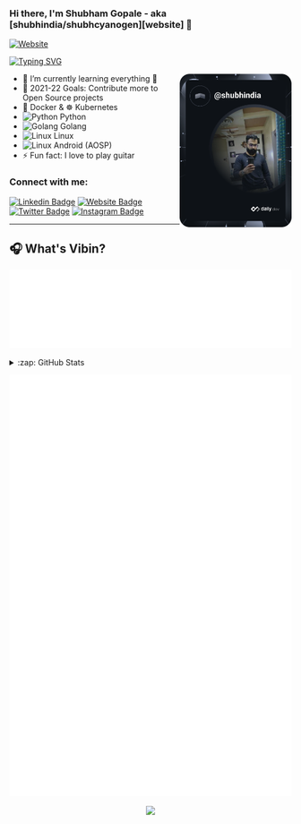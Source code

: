 ### Hi there, I'm Shubham Gopale - aka [shubhindia/shubhcyanogen][website] 👋

[![Website](https://img.shields.io/website?url=https%3A%2F%2Fgeekpalaceweb.wordpress.com%2F)](https://geekpalaceweb.wordpress.com/)


[![Typing SVG](https://readme-typing-svg.herokuapp.com?font=comfortaa&color=%23F77B93&size=25&height=40&lines=Nice+to+e-meet+you!;I'm+a+DevOps+Engineer;and+a+homemade+chef%3F)](https://git.io/typing-svg)

<!-- markdownlint-disable MD033 -->
<a href="https://app.daily.dev/shubhindia"><img src="https://github.com/shubhindia/shubhindia/blob/master/devcard.svg" width="200" align="right" alt="Shubham Gopale's Dev Card"/></a>
<!-- markdownlint-enable MD033 -->

- 🌱 I’m currently learning everything 🤣
- 🥅 2021-22 Goals: Contribute more to Open Source projects
- 🐳 Docker & ☸️ Kubernetes
- <img src="https://upload.wikimedia.org/wikipedia/commons/c/c3/Python-logo-notext.svg" alt="Python" width="12" /> Python
- <img src="https://www.vectorlogo.zone/logos/golang/golang-vertical.svg" alt="Golang" width="12" /> Golang
- <img src="https://upload.wikimedia.org/wikipedia/commons/3/35/Tux.svg" alt="Linux" width="15" /> Linux
- <img src="https://upload.wikimedia.org/wikipedia/commons/d/d7/Android_robot.svg" alt="Linux" width="15" /> Android (AOSP)
- ⚡ Fun fact: I love to play guitar

### Connect with me:

[![Linkedin Badge](https://img.shields.io/badge/-LinkedIn-0e76a8?style=flat-square&logo=Linkedin&logoColor=white)](https://www.linkedin.com/in/shubhindia123/)
[![Website Badge](https://img.shields.io/badge/Website-3b5998?style=flat-square&logo=google-chrome&logoColor=white)](https://geekpalaceweb.wordpress.com/)
[![Twitter Badge](https://img.shields.io/badge/-Twitter-00acee?style=flat-square&logo=Twitter&logoColor=white)](https://twitter.com/shubhindia123)
[![Instagram Badge](https://img.shields.io/badge/-Instagram-e4405f?style=flat-square&logo=Instagram&logoColor=white)](https://www.instagram.com/shubh_cyanogen/)

---

## 🎧 What's Vibin?

[![Spotify](https://github.com/edorado93/edorado93/blob/main/spotify.svg)](https://open.spotify.com/user/shubhi123)



<details>
  <summary>:zap: GitHub Stats</summary>

  <img align="left" alt="codeSTACKr's GitHub Stats" src="https://github-readme-stats-ten-pi.vercel.app/api?username=shubhindia&show_icons=true&hide_border=true" />

</details>

![Metrics](https://github.com/shubhindia/shubhindia/blob/master/github-metrics.svg)

<p align="center">
  <img src="https://capsule-render.vercel.app/api?type=waving&color=gradient&height=110&section=footer&animation=twinkling"/>
</p>
